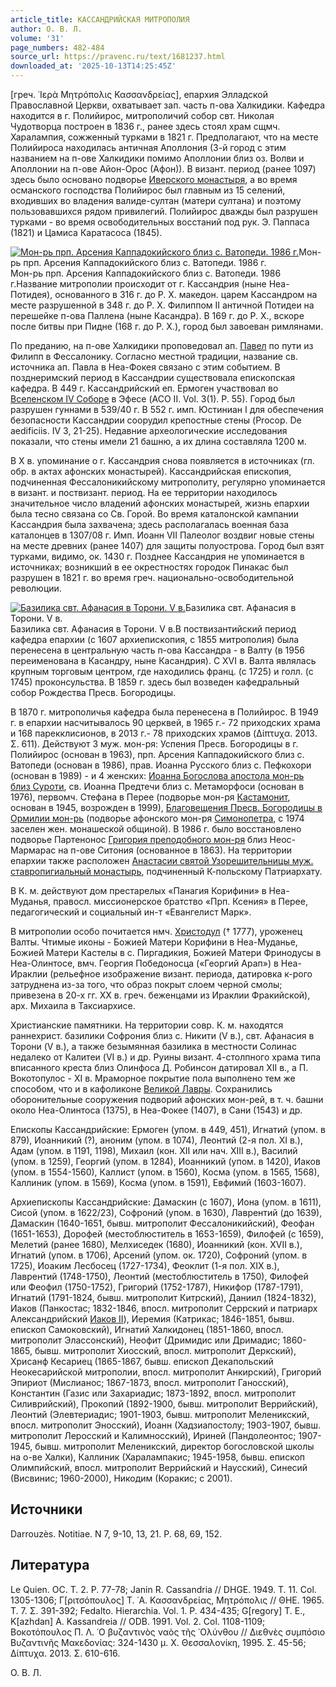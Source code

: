 ```yaml
---
article_title: КАССАНДРИЙСКАЯ МИТРОПОЛИЯ
author: О. В. Л.
volume: '31'
page_numbers: 482-484
source_url: https://pravenc.ru/text/1681237.html
downloaded_at: '2025-10-13T14:25:45Z'
---
```


[греч. ῾Ιερὰ Μητρόπολις Κασσανδρείας], епархия Элладской Православной Церкви, охватывает зап. часть п-ова Халкидики. Кафедра находится в г. Полийирос, митрополичий собор свт. Николая Чудотворца построен в 1836 г., ранее здесь стоял храм сщмч. Харалампия, сожженный турками в 1821 г. Предполагают, что на месте Полийироса находилась античная Аполлония (3-й город с этим названием на п-ове Халкидики помимо Аполлонии близ оз. Волви и Аполлонии на п-ове Айон-Орос (Афон)). В визант. период (ранее 1097) здесь было основано подворье [Иверского монастыря](<https://pravenc.ru/text/Иверский монастырь.html>), а во время османского господства Полийирос был главным из 15 селений, входивших во владения валиде-султан (матери султана) и поэтому пользовавшихся рядом привилегий. Полийирос дважды был разрушен турками - во время освободительных восстаний под рук. Э. Паппаса (1821) и Цамиса Каратасоса (1845).

[![Мон-рь прп. Арсения Каппадокийского близ с. Ватопеди. 1986 г.](https://pravenc.ru/data/2014/03/03/1234147947/i200.jpg "Кликните для увеличения картинки")](https://pravenc.ru/data/2014/03/03/1234147947/i400.jpg)Мон-рь прп. Арсения Каппадокийского близ с. Ватопеди. 1986 г.  
Мон-рь прп. Арсения Каппадокийского близ с. Ватопеди. 1986 г.Название митрополии происходит от г. Кассандрия (ныне Неа-Потидея), основанного в 316 г. до Р. Х. македон. царем Кассандром на месте разрушенной в 348 г. до Р. Х. Филиппом II античной Потидеи на перешейке п-ова Паллена (ныне Касандра). В 169 г. до Р. Х., вскоре после битвы при Пидне (168 г. до Р. Х.), город был завоеван римлянами.

По преданию, на п-ове Халкидики проповедовал ап. [Павел](https://pravenc.ru/text/Павел.html) по пути из Филипп в Фессалонику. Согласно местной традиции, название св. источника ап. Павла в Неа-Фокея связано с этим событием. В позднеримский период в Кассандрии существовала епископская кафедра. В 449 г. Кассандрийский еп. Ермоген участвовал во [Вселенском IV Соборе](<https://pravenc.ru/text/Вселенском IV Соборе.html>) в Эфесе (ACO II. Vol. 3(1). P. 55). Город был разрушен гуннами в 539/40 г. В 552 г. имп. Юстиниан I для обеспечения безопасности Кассандрии соорудил крепостные стены (Procop. De aedificiis. IV 3, 21-25). Недавние археологические исследования показали, что стены имели 21 башню, а их длина составляла 1200 м.

В Х в. упоминание о г. Кассандрия снова появляется в источниках (гл. обр. в актах афонских монастырей). Кассандрийская епископия, подчиненная Фессалоникийскому митрополиту, регулярно упоминается в визант. и поствизант. период. На ее территории находилось значительное число владений афонских монастырей, жизнь епархии была тесно связана со Св. Горой. Во время каталонской кампании Кассандрия была захвачена; здесь располагалась военная база каталонцев в 1307/08 г. Имп. Иоанн VII Палеолог воздвиг новые стены на месте древних (ранее 1407) для защиты полуострова. Город был взят турками, видимо, ок. 1430 г. Позднее Кассандрия не упоминается в источниках; возникший в ее окрестностях городок Пинакас был разрушен в 1821 г. во время греч. национально-освободительной революции.

[![Базилика свт. Афанасия в Торони. V в.](https://pravenc.ru/data/2014/03/03/1234146318/i200.jpg "Кликните для увеличения картинки")](https://pravenc.ru/data/2014/03/03/1234146318/i400.jpg)Базилика свт. Афанасия в Торони. V в.  
Базилика свт. Афанасия в Торони. V в.В поствизантийский период кафедра епархии (с 1607 архиепископия, с 1855 митрополия) была перенесена в центральную часть п-ова Кассандра - в Валту (в 1956 переименована в Касандру, ныне Касандрия). С XVI в. Валта являлась крупным торговым центром, где находились франц. (с 1725) и голл. (с 1745) проконсульства. В 1859 г. здесь был возведен кафедральный собор Рождества Пресв. Богородицы.

В 1870 г. митрополичья кафедра была перенесена в Полийирос. В 1949 г. в епархии насчитывалось 90 церквей, в 1965 г.- 72 приходских храма и 168 парекклисионов, в 2013 г.- 78 приходских храмов (Δίπτυχα. 2013. Σ. 611). Действуют 3 муж. мон-ря: Успения Пресв. Богородицы в г. Полийирос (основан в 1963), прп. Арсения Каппадокийского близ с. Ватопеди (основан в 1986), прав. Иоанна Русского близ с. Пефкохори (основан в 1989) - и 4 женских: [Иоанна Богослова апостола мон-рь близ Суроти](<https://pravenc.ru/text/Иоанна Богослова апостола мон-рь близ Суроти.html>), св. Иоанна Предтечи близ с. Метаморфоси (основан в 1976), первомч. Стефана в Перее (подворье мон-ря [Кастамонит](https://pravenc.ru/text/Кастамонит.html), основан в 1945, возрожден в 1999), [Благовещения Пресв. Богородицы в Ормилии мон-рь](<https://pravenc.ru/text/Благовещения Пресв  Богородицы в Ормилии мон-рь.html>) (подворье афонского мон-ря [Симонопетра](https://pravenc.ru/text/Симонопетра.html), с 1974 заселен жен. монашеской общиной). В 1986 г. было восстановлено подворье Партенонос [Григория преподобного мон-ря](<https://pravenc.ru/text/Григория преподобного мон-ря.html>) близ Неос-Мармарас на п-ове Ситония (основанное в 1863). На территории епархии также расположен [Анастасии святой Узорешительницы муж. ставропигиальный монастырь](<https://pravenc.ru/text/Анастасии святой Узорешительницы муж  ставропигиальный монастырь.html>), подчиненный К-польскому Патриархату.

В К. м. действуют дом престарелых «Панагия Корифини» в Неа-Муданья, правосл. миссионерское братство «Прп. Ксения» в Перее, педагогический и социальный ин-т «Евангелист Марк».

В митрополии особо почитается нмч. [Христодул](https://pravenc.ru/text/Христодул.html) († 1777), уроженец Валты. Чтимые иконы - Божией Матери Корифини в Неа-Муданье, Божией Матери Кастелы в с. Пиргадикия, Божией Матери Фринодусы в Неа-Олинтосе, вмч. Георгия Победоносца («Георгий Арап») в Неа-Ираклии (рельефное изображение визант. периода, датировка к-рого затруднена из-за того, что образ покрыт слоем черной смолы; привезена в 20-х гг. ХХ в. греч. беженцами из Ираклии Фракийской), арх. Михаила в Таксиархисе.

Христианские памятники. На территории совр. К. м. находятся раннехрист. базилики Софрония близ с. Никити (V в.), свт. Афанасия в Торони (V в.), а также безымянная базилика в местности Солинас недалеко от Калитеи (VI в.) и др. Руины визант. 4-столпного храма типа вписанного креста близ Олинфоса Д. Робинсон датировал XII в., а П. Вокотопулос - XI в. Мраморное покрытие пола выполнено тем же способом, что и в кафоликоне [Великой Лавры](<https://pravenc.ru/text/Великой Лавры.html>). Сохранились оборонительные сооружения подворий афонских мон-рей, в т. ч. башни около Неа-Олинтоса (1375), в Неа-Фокее (1407), в Сани (1543) и др.

Епископы Кассандрийские: Ермоген (упом. в 449, 451), Игнатий (упом. в 879), Иоанникий (?), аноним (упом. в 1074), Леонтий (2-я пол. XI в.), Адам (упом. в 1191, 1198), Михаил (кон. XII или нач. XIII в.), Василий (упом. в 1259), Георгий (упом. в 1284), Иоанникий (упом. в 1420), Иаков (упом. в 1554-1560), Каллист (упом. в 1560), Косма (упом. в 1565, 1568), Каллиник (упом. в 1569), Косма (упом. в 1591), Евфимий (1603-1607).

Архиепископы Кассандрийские: Дамаскин (с 1607), Иона (упом. в 1611), Сисой (упом. в 1622/23), Софроний (упом. в 1630), Лаврентий (до 1639), Дамаскин (1640-1651, бывш. митрополит Фессалоникийский), Феофан (1651-1653), Дорофей (местоблюститель в 1653-1659), Филофей (с 1659), Мелетий (ранее 1680), Мелхиседек (1680), Иоанникий (кон. XVII в.), Игнатий (упом. в 1706), Арсений (упом. ок. 1720), Софроний (упом. в 1725), Иоаким Лесбосец (1727-1734), Феоклит (1-я пол. XIX в.), Лаврентий (1748-1750), Леонтий (местоблюститель в 1750), Филофей или Феофил (1750-1752), Григорий (1752-1787), Никифор (1787-1791), Игнатий (1791-1824, бывш. митрополит Китрский), Даниил (1824-1832), Иаков (Панкостас; 1832-1846, впосл. митрополит Серрский и патриарх Александрийский [Иаков II](<https://pravenc.ru/text/Иаков II.html>)), Иеремия (Катрикас; 1846-1851, бывш. епископ Самоковский), Игнатий Халкидонец (1851-1860, впосл. митрополит Элассонский), Неофит (Дримидис или Дримадис; 1860-1865, бывш. митрополит Хиосский, впосл. митрополит Деркский), Хрисанф Кесариец (1865-1867, бывш. епископ Декапольский Неокесарийской митрополии, впосл. митрополит Анкирский), Григорий Эпириот (Мислианос; 1867-1873, впосл. митрополит Ганосский), Константин (Газис или Захариадис; 1873-1892, впосл. митрополит Силиврийский), Прокопий (1892-1900, бывш. митрополит Веррийский), Леонтий (Элевтериадис; 1901-1903, бывш. митрополит Меленикский, впосл. митрополит Эносский), Иоанн (Хадзиапостолу; 1903-1907, бывш. митрополит Леросский и Калимносский), Ириней (Пандолеонтос; 1907-1945, бывш. митрополит Меленикский, директор богословской школы на о-ве Халки), Каллиник (Харалампакис; 1945-1958, бывш. епископ Олимпийский, впосл. митрополит Веррийский и Наусский), Синесий (Висвинис; 1960-2000), Никодим (Коракис; с 2001).

## Источники

Darrouzès. Notitiae. N 7, 9-10, 13, 21. Р. 68, 69, 152.

## Литература

Le Quien. OC. T. 2. Р. 77-78; Janin R. Cassandria // DHGE. 1949. T. 11. Col. 1305-1306; Γ[ριτσόπουλος] Τ. ᾿Α. Κασσανδρείας, Μητρόπολις // ΘΗΕ. 1965. Τ. 7. Σ. 391-392; Fedalto. Hierarchia. Vol. 1. P. 434-435; G[regory] Т. Е., K[azhdan] A. Kassandreia // ODB. 1991. Vol. 2. Col. 1108-1109; Βοκοτόπουλος Π. Λ. ῾Ο βυζαντινὸς ναὸς τῆς ᾿Ολύνθου // Διεθνὲς συμπόσιο Βυζαντινῆς Μακεδονίας: 324-1430 μ. Χ. Θεσσαλονίκη, 1995. Σ. 45-56; Δίπτυχα. 2013. Σ. 610-616.

О. В. Л.
